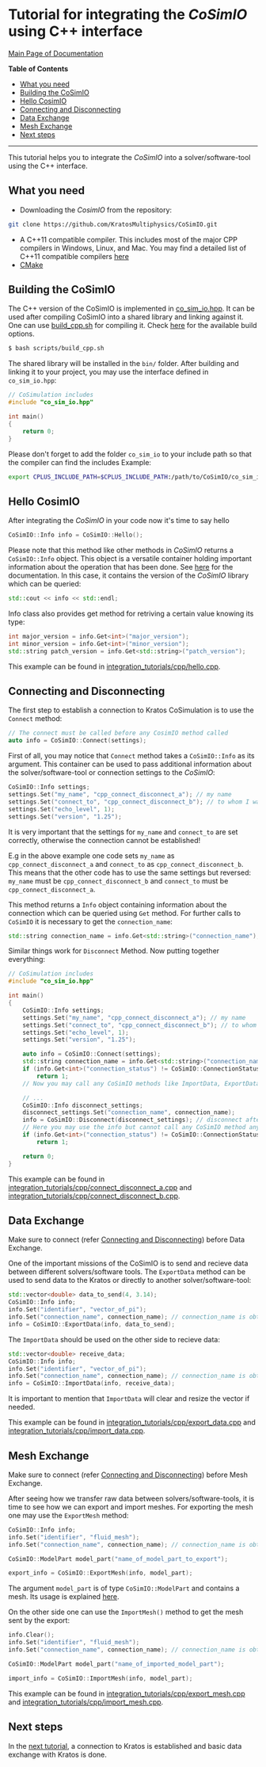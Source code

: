 # Tutorial for integrating the _CoSimIO_ using C++ interface

[Main Page of Documentation](https://kratosmultiphysics.github.io/CoSimIO/)

**Table of Contents**
<!-- @import "[TOC]" {cmd="toc" depthFrom=2 depthTo=6 orderedList=false} -->

<!-- code_chunk_output -->

- [What you need](#what-you-need)
- [Building the CoSimIO](#building-the-cosimio)
- [Hello CosimIO](#hello-cosimio)
- [Connecting and Disconnecting](#connecting-and-disconnecting)
- [Data Exchange](#data-exchange)
- [Mesh Exchange](#mesh-exchange)
- [Next steps](#next-steps)

<!-- /code_chunk_output -->
---

This tutorial helps you to integrate the _CoSimIO_ into a solver/software-tool using the C++ interface.

## What you need
- Downloading the _CosimIO_ from the repository:

```bash
git clone https://github.com/KratosMultiphysics/CoSimIO.git
```

- A C++11 compatible compiler. This includes most of the major CPP compilers in Windows, Linux, and Mac. You may find a detailed list of C++11 compatible compilers [here](https://en.cppreference.com/w/cpp/compiler_support#cpp11)
- [CMake](https://cmake.org/)

## Building the CoSimIO
The C++ version of the CoSimIO is implemented in [co_sim_io.hpp](https://github.com/KratosMultiphysics/CoSimIO/blob/master/co_sim_io/co_sim_io.hpp). It can be used after compiling CoSimIO into a shared library and linking against it. One can use [build_cpp.sh](https://github.com/KratosMultiphysics/CoSimIO/blob/master/scripts/build_cpp.sh) for compiling it. Check [here](../../build_options.md) for the available build options.

```bash
$ bash scripts/build_cpp.sh
```

The shared library will be installed in the `bin/` folder. After building and linking it to your project, you may use the interface defined in `co_sim_io.hpp`:

```c++
// CoSimulation includes
#include "co_sim_io.hpp"

int main()
{
    return 0;
}
```

Please don't forget to add the folder `co_sim_io` to your include path so that the compiler can find the includes
Example:
```bash
export CPLUS_INCLUDE_PATH=$CPLUS_INCLUDE_PATH:/path/to/CoSimIO/co_sim_io
```


## Hello CosimIO
After integrating the _CoSimIO_ in your code now it's time to say hello

```c++
CoSimIO::Info info = CoSimIO::Hello();
```

Please note that this method like other methods in _CoSimIO_ returns a `CoSimIO::Info` object. This object is a versatile container holding important information about the operation that has been done. See [here](../../info/info_cpp.md) for the documentation. In this case, it contains the version of the _CoSimIO_ library which can be queried:

```c++
std::cout << info << std::endl;
```

Info class also provides get method for retriving a certain value knowing its type:

```c++
int major_version = info.Get<int>("major_version");
int minor_version = info.Get<int>("minor_version");
std::string patch_version = info.Get<std::string>("patch_version");
```

This example can be found in [integration_tutorials/cpp/hello.cpp](https://github.com/KratosMultiphysics/CoSimIO/blob/master/tests/integration_tutorials/cpp/hello.cpp).


## Connecting and Disconnecting
The first step to establish a connection to Kratos CoSimulation is to use the `Connect` method:
```c++
// The connect must be called before any CosimIO method called
auto info = CoSimIO::Connect(settings);
```

First of all, you may notice that `Connect` method takes a `CoSimIO::Info` as its argument. This container can be used to pass additional information about the solver/software-tool or connection settings to the _CoSimIO_:

```c++
CoSimIO::Info settings;
settings.Set("my_name", "cpp_connect_disconnect_a"); // my name
settings.Set("connect_to", "cpp_connect_disconnect_b"); // to whom I want to connect to
settings.Set("echo_level", 1);
settings.Set("version", "1.25");
```

It is very important that the settings for `my_name` and `connect_to` are set correctly, otherwise the connection cannot be established!

E.g in the above example one code sets `my_name` as `cpp_connect_disconnect_a` and `connect_to` as `cpp_connect_disconnect_b`. This means that the other code has to use the same settings but reversed: `my_name` must be `cpp_connect_disconnect_b` and `connect_to` must be `cpp_connect_disconnect_a`.

This method returns a `Info` object containing information about the connection which can be queried using `Get` method. For further calls to `CoSimIO` it is necessary to get the `connection_name`:

```c++
std::string connection_name = info.Get<std::string>("connection_name");
```
Similar things work for `Disconnect` Method.
Now putting together everything:

```c++
// CoSimulation includes
#include "co_sim_io.hpp"

int main()
{
    CoSimIO::Info settings;
    settings.Set("my_name", "cpp_connect_disconnect_a"); // my name
    settings.Set("connect_to", "cpp_connect_disconnect_b"); // to whom I want to connect to
    settings.Set("echo_level", 1);
    settings.Set("version", "1.25");

    auto info = CoSimIO::Connect(settings);
    std::string connection_name = info.Get<std::string>("connection_name"); // getting name of connection for future calls
    if (info.Get<int>("connection_status") != CoSimIO::ConnectionStatus::Connected)
        return 1;
    // Now you may call any CoSimIO methods like ImportData, ExportData, etc.

    // ...
    CoSimIO::Info disconnect_settings;
    disconnect_settings.Set("connection_name", connection_name);
    info = CoSimIO::Disconnect(disconnect_settings); // disconnect afterwards
    // Here you may use the info but cannot call any CoSimIO method anymore
    if (info.Get<int>("connection_status") != CoSimIO::ConnectionStatus::Disconnected)
        return 1;

    return 0;
}
```

This example can be found in [integration_tutorials/cpp/connect_disconnect_a.cpp](https://github.com/KratosMultiphysics/CoSimIO/blob/master/tests/integration_tutorials/cpp/connect_disconnect_a.cpp) and [integration_tutorials/cpp/connect_disconnect_b.cpp](https://github.com/KratosMultiphysics/CoSimIO/blob/master/tests/integration_tutorials/cpp/connect_disconnect_b.cpp).


## Data Exchange
Make sure to connect (refer [Connecting and Disconnecting](#connecting-and-disconnecting)) before Data Exchange.

One of the important missions of the CoSimIO is to send and recieve data between different solvers/software tools. The `ExportData` method can be used to send data to the Kratos or directly to another solver/software-tool:

```c++
std::vector<double> data_to_send(4, 3.14);
CoSimIO::Info info;
info.Set("identifier", "vector_of_pi");
info.Set("connection_name", connection_name); // connection_name is obtained from calling "Connect"
info = CoSimIO::ExportData(info, data_to_send);
```
The `ImportData` should be used on the other side to recieve data:

```c++
std::vector<double> receive_data;
CoSimIO::Info info;
info.Set("identifier", "vector_of_pi");
info.Set("connection_name", connection_name); // connection_name is obtained from calling "Connect"
info = CoSimIO::ImportData(info, receive_data);
```

It is important to mention that `ImportData` will clear and resize the vector if needed.

This example can be found in [integration_tutorials/cpp/export_data.cpp](https://github.com/KratosMultiphysics/CoSimIO/blob/master/tests/integration_tutorials/cpp/export_data.cpp) and [integration_tutorials/cpp/import_data.cpp](https://github.com/KratosMultiphysics/CoSimIO/blob/master/tests/integration_tutorials/cpp/import_data.cpp).


## Mesh Exchange
Make sure to connect (refer [Connecting and Disconnecting](#connecting-and-disconnecting)) before Mesh Exchange.

After seeing how we transfer raw data between solvers/software-tools, it is time to see how we can export and import meshes. For exporting the mesh one may use the `ExportMesh` method:


```c++
CoSimIO::Info info;
info.Set("identifier", "fluid_mesh");
info.Set("connection_name", connection_name); // connection_name is obtained from calling "Connect"

CoSimIO::ModelPart model_part("name_of_model_part_to_export");

export_info = CoSimIO::ExportMesh(info, model_part);
```

The argument `model_part` is of type `CoSimIO::ModelPart` and contains a mesh. Its usage is explained [here](../../model_part/model_part_cpp.md).

On the other side one can use the `ImportMesh()` method to get the mesh sent by the export:

```c++
info.Clear();
info.Set("identifier", "fluid_mesh");
info.Set("connection_name", connection_name); // connection_name is obtained from calling "Connect"

CoSimIO::ModelPart model_part("name_of_imported_model_part");

import_info = CoSimIO::ImportMesh(info, model_part);
```

This example can be found in [integration_tutorials/cpp/export_mesh.cpp](https://github.com/KratosMultiphysics/CoSimIO/blob/master/tests/integration_tutorials/cpp/export_mesh.cpp) and [integration_tutorials/cpp/import_mesh.cpp](https://github.com/KratosMultiphysics/CoSimIO/blob/master/tests/integration_tutorials/cpp/import_mesh.cpp).

## Next steps
In the [next tutorial](basic_data_exchange_with_kratos.md), a connection to Kratos is established and basic data exchange with Kratos is done.
